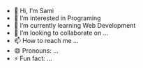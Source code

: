 - 👋 Hi, I’m Sami
- 👀 I’m interested in Programing 
- 🌱 I’m currently learning Web Development 
- 💞️ I’m looking to collaborate on ...
- 📫 How to reach me ...
- 😄 Pronouns: ...
- ⚡ Fun fact: ...

<!---
Sami11Sami/Sami11Sami is a ✨ special ✨ repository because its `README.md` (this file) appears on your GitHub profile.
You can click the Preview link to take a look at your changes.
--->
